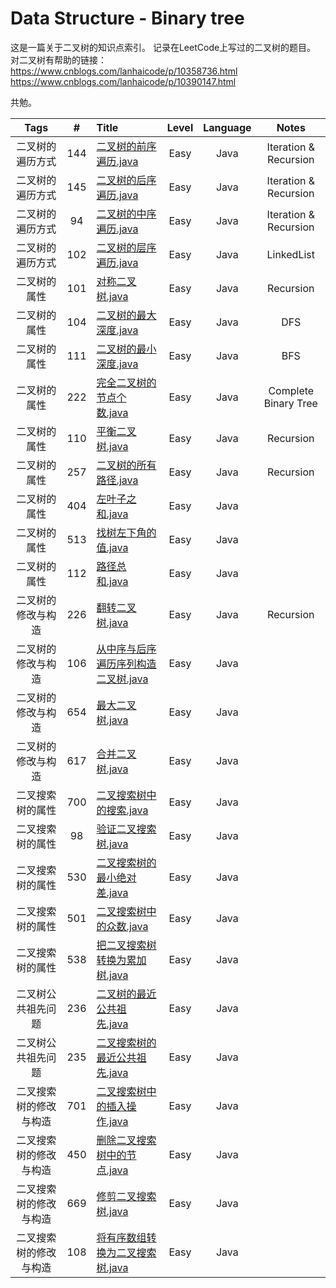 # Data Structure - Binary tree

这是一篇关于二叉树的知识点索引。
记录在LeetCode上写过的二叉树的题目。
对二叉树有帮助的链接：
https://www.cnblogs.com/lanhaicode/p/10358736.html
https://www.cnblogs.com/lanhaicode/p/10390147.html

共勉。


|      Tags     |  #  |     Title    | Level  | Language  |   Notes   |
|:-------------:|:---:|:-------------|:------:|:---------:|:---------:|
|二叉树的遍历方式|144|[二叉树的前序遍历.java](https://github.com/AaronPhantomhive/LeetCode/blob/master/Data%20Structure/Binary%20tree/144.%20%E4%BA%8C%E5%8F%89%E6%A0%91%E7%9A%84%E5%89%8D%E5%BA%8F%E9%81%8D%E5%8E%86.java)|Easy|Java|Iteration & Recursion|
|二叉树的遍历方式|145|[二叉树的后序遍历.java](https://github.com/AaronPhantomhive/LeetCode/blob/master/Data%20Structure/Binary%20tree/145.%20%E4%BA%8C%E5%8F%89%E6%A0%91%E7%9A%84%E5%90%8E%E5%BA%8F%E9%81%8D%E5%8E%86.java)|Easy|Java|Iteration & Recursion|
|二叉树的遍历方式|94|[二叉树的中序遍历.java](https://github.com/AaronPhantomhive/LeetCode/blob/master/Data%20Structure/Binary%20tree/94.%20%E4%BA%8C%E5%8F%89%E6%A0%91%E7%9A%84%E4%B8%AD%E5%BA%8F%E9%81%8D%E5%8E%86.java)|Easy|Java|Iteration & Recursion|
|二叉树的遍历方式|102|[二叉树的层序遍历.java](https://github.com/AaronPhantomhive/LeetCode/blob/master/Data%20Structure/Binary%20tree/102.%20%E4%BA%8C%E5%8F%89%E6%A0%91%E7%9A%84%E5%B1%82%E5%BA%8F%E9%81%8D%E5%8E%86.java)|Easy|Java|LinkedList|
|二叉树的属性|101|[对称二叉树.java](https://github.com/AaronPhantomhive/LeetCode/blob/master/Data%20Structure/Binary%20tree/101.%20%E5%AF%B9%E7%A7%B0%E4%BA%8C%E5%8F%89%E6%A0%91.java)|Easy|Java|Recursion|
|二叉树的属性|104|[二叉树的最大深度.java](https://github.com/AaronPhantomhive/LeetCode/blob/master/Data%20Structure/Binary%20tree/104.%20%E4%BA%8C%E5%8F%89%E6%A0%91%E7%9A%84%E6%9C%80%E5%A4%A7%E6%B7%B1%E5%BA%A6.java)|Easy|Java|DFS|
|二叉树的属性|111|[二叉树的最小深度.java](https://github.com/AaronPhantomhive/LeetCode/blob/master/Data%20Structure/Binary%20tree/111.%20%E4%BA%8C%E5%8F%89%E6%A0%91%E7%9A%84%E6%9C%80%E5%B0%8F%E6%B7%B1%E5%BA%A6.java)|Easy|Java|BFS|
|二叉树的属性|222|[完全二叉树的节点个数.java](https://github.com/AaronPhantomhive/LeetCode/blob/master/Data%20Structure/Binary%20tree/222.%20%E5%AE%8C%E5%85%A8%E4%BA%8C%E5%8F%89%E6%A0%91%E7%9A%84%E8%8A%82%E7%82%B9%E4%B8%AA%E6%95%B0.java)|Easy|Java|Complete Binary Tree|
|二叉树的属性|110|[平衡二叉树.java](https://github.com/AaronPhantomhive/LeetCode/blob/master/Data%20Structure/Binary%20tree/104.%20%E4%BA%8C%E5%8F%89%E6%A0%91%E7%9A%84%E6%9C%80%E5%A4%A7%E6%B7%B1%E5%BA%A6.java)|Easy|Java|Recursion|
|二叉树的属性|257|[二叉树的所有路径.java](https://github.com/AaronPhantomhive/LeetCode/blob/master/Data%20Structure/Binary%20tree/257.%20%E4%BA%8C%E5%8F%89%E6%A0%91%E7%9A%84%E6%89%80%E6%9C%89%E8%B7%AF%E5%BE%84.java)|Easy|Java|Recursion|
|二叉树的属性|404|[左叶子之和.java](https://github.com/AaronPhantomhive/LeetCode/blob/master/Java/1.%20Two%20Sum.java)|Easy|Java||
|二叉树的属性|513|[找树左下角的值.java](https://github.com/AaronPhantomhive/LeetCode/blob/master/Java/1.%20Two%20Sum.java)|Easy|Java||
|二叉树的属性|112|[路径总和.java](https://github.com/AaronPhantomhive/LeetCode/blob/master/Java/1.%20Two%20Sum.java)|Easy|Java||
|二叉树的修改与构造|226|[翻转二叉树.java](https://github.com/AaronPhantomhive/LeetCode/blob/master/Data%20Structure/Binary%20tree/226.%20%E7%BF%BB%E8%BD%AC%E4%BA%8C%E5%8F%89%E6%A0%91.java)|Easy|Java|Recursion|
|二叉树的修改与构造|106|[从中序与后序遍历序列构造二叉树.java](https://github.com/AaronPhantomhive/LeetCode/blob/master/Java/1.%20Two%20Sum.java)|Easy|Java||
|二叉树的修改与构造|654|[最大二叉树.java](https://github.com/AaronPhantomhive/LeetCode/blob/master/Java/1.%20Two%20Sum.java)|Easy|Java||
|二叉树的修改与构造|617|[合并二叉树.java](https://github.com/AaronPhantomhive/LeetCode/blob/master/Java/1.%20Two%20Sum.java)|Easy|Java||
|二叉搜索树的属性|700|[二叉搜索树中的搜索.java](https://github.com/AaronPhantomhive/LeetCode/blob/master/Java/1.%20Two%20Sum.java)|Easy|Java||
|二叉搜索树的属性|98|[验证二叉搜索树.java](https://github.com/AaronPhantomhive/LeetCode/blob/master/Java/1.%20Two%20Sum.java)|Easy|Java||
|二叉搜索树的属性|530|[二叉搜索树的最小绝对差.java](https://github.com/AaronPhantomhive/LeetCode/blob/master/Java/1.%20Two%20Sum.java)|Easy|Java||
|二叉搜索树的属性|501|[二叉搜索树中的众数.java](https://github.com/AaronPhantomhive/LeetCode/blob/master/Java/1.%20Two%20Sum.java)|Easy|Java||
|二叉搜索树的属性|538|[把二叉搜索树转换为累加树.java](https://github.com/AaronPhantomhive/LeetCode/blob/master/Java/1.%20Two%20Sum.java)|Easy|Java||
|二叉树公共祖先问题|236|[二叉树的最近公共祖先.java](https://github.com/AaronPhantomhive/LeetCode/blob/master/Java/1.%20Two%20Sum.java)|Easy|Java||
|二叉树公共祖先问题|235|[二叉搜索树的最近公共祖先.java](https://github.com/AaronPhantomhive/LeetCode/blob/master/Java/1.%20Two%20Sum.java)|Easy|Java||
|二叉搜索树的修改与构造|701|[二叉搜索树中的插入操作.java](https://github.com/AaronPhantomhive/LeetCode/blob/master/Java/1.%20Two%20Sum.java)|Easy|Java||
|二叉搜索树的修改与构造|450|[删除二叉搜索树中的节点.java](https://github.com/AaronPhantomhive/LeetCode/blob/master/Java/1.%20Two%20Sum.java)|Easy|Java||
|二叉搜索树的修改与构造|669|[修剪二叉搜索树.java](https://github.com/AaronPhantomhive/LeetCode/blob/master/Java/1.%20Two%20Sum.java)|Easy|Java||
|二叉搜索树的修改与构造|108|[将有序数组转换为二叉搜索树.java](https://github.com/AaronPhantomhive/LeetCode/blob/master/Java/1.%20Two%20Sum.java)|Easy|Java||



